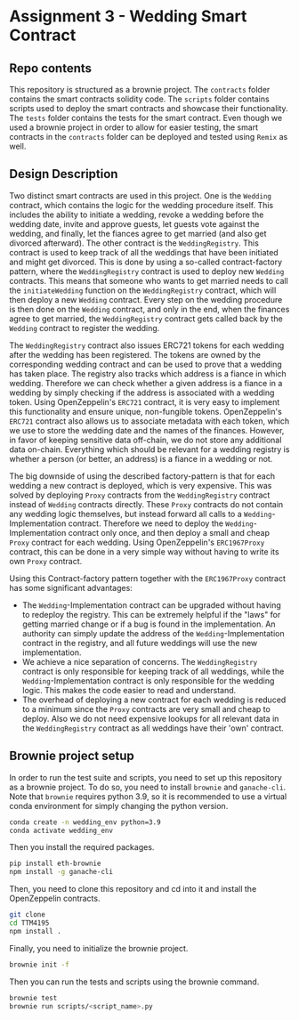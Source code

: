 # Assignment 3 - Wedding Smart Contract

## Repo contents
This repository is structured as a brownie project. 
The `contracts` folder contains the smart contracts solidity code. 
The `scripts` folder contains scripts used to deploy the smart contracts and showcase their functionality.
The `tests` folder contains the tests for the smart contract.
Even though we used a brownie project in order to allow for easier testing, the smart contracts in the `contracts` folder can be deployed and tested using `Remix` as well.

## Design Description
Two distinct smart contracts are used in this project.
One is the `Wedding` contract, which contains the logic for the wedding procedure itself.
This includes the ability to initiate a wedding, revoke a wedding before the wedding date, invite and approve guests, let guests vote against the wedding, and finally, let the fiances agree to get married (and also get divorced afterward).
The other contract is the `WeddingRegistry`.
This contract is used to keep track of all the weddings that have been initiated and might get divorced.
This is done by using a so-called contract-factory pattern, where the `WeddingRegistry` contract is used to deploy new `Wedding` contracts.
This means that someone who wants to get married needs to call the `initiateWedding` function on the `WeddingRegistry` contract, which will then deploy a new `Wedding` contract.
Every step on the wedding procedure is then done on the `Wedding` contract, and only in the end, when the finances agree to get married, the `WeddingRegistry` contract gets called back by the `Wedding` contract to register the wedding.

The `WeddingRegistry` contract also issues ERC721 tokens for each wedding after the wedding has been registered.
The tokens are owned by the corresponding wedding contract and can be used to prove that a wedding has taken place.
The registry also tracks which address is a fiance in which wedding.
Therefore we can check whether a given address is a fiance in a wedding by simply checking if the address is associated with a wedding token.
Using OpenZeppelin's `ERC721` contract, it is very easy to implement this functionality and ensure unique, non-fungible tokens.
OpenZeppelin's `ERC721` contract also allows us to associate metadata with each token, which we use to store the wedding date and the names of the finances.
However, in favor of keeping sensitive data off-chain, we do not store any additional data on-chain.
Everything which should be relevant for a wedding registry is whether a person (or better, an address) is a fiance in a wedding or not.

The big downside of using the described factory-pattern is that for each wedding a new contract is deployed, which is very expensive.
This was solved by deploying `Proxy` contracts from the `WeddingRegistry` contract instead of `Wedding` contracts directly.
These `Proxy` contracts do not contain any wedding logic themselves, but instead forward all calls to a `Wedding`-Implementation contract.
Therefore we need to deploy the `Wedding`-Implementation contract only once, and then deploy a small and cheap `Proxy` contract for each wedding.
Using OpenZeppelin's `ERC1967Proxy` contract, this can be done in a very simple way without having to write its own `Proxy` contract.

Using this Contract-factory pattern together with the `ERC1967Proxy` contract has some significant advantages:
- The `Wedding`-Implementation contract can be upgraded without having to redeploy the registry. This can be extremely helpful if the "laws" for getting married change or if a bug is found in the implementation. An authority can simply update the address of the `Wedding`-Implementation contract in the registry, and all future weddings will use the new implementation.
- We achieve a nice separation of concerns. The `WeddingRegistry` contract is only responsible for keeping track of all weddings, while the `Wedding`-Implementation contract is only responsible for the wedding logic. This makes the code easier to read and understand.
- The overhead of deploying a new contract for each wedding is reduced to a minimum since the `Proxy` contracts are very small and cheap to deploy. Also we do not need expensive lookups for all relevant data in the `WeddingRegistry` contract as all weddings have their 'own' contract.

## Brownie project setup
In order to run the test suite and scripts, you need to set up this repository as a brownie project.
To do so, you need to install `brownie` and `ganache-cli`.
Note that `brownie` requires python 3.9, so it is recommended to use a virtual conda environment for simply changing the python version.
```bash
conda create -n wedding_env python=3.9
conda activate wedding_env
```
Then you install the required packages.
```bash
pip install eth-brownie
npm install -g ganache-cli
```
Then, you need to clone this repository and cd into it and install the OpenZeppelin contracts.
```bash
git clone
cd TTM4195
npm install .
```
Finally, you need to initialize the brownie project.
```bash
brownie init -f
```
Then you can run the tests and scripts using the brownie command.
```bash
brownie test
brownie run scripts/<script_name>.py
```